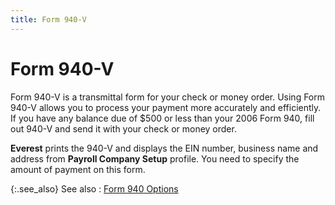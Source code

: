 ```yaml
---
title: Form 940-V
---
```


# Form 940-V


Form 940-V is a transmittal form for your check or money order. Using  Form 940-V allows you to process your payment more accurately and efficiently.  If you have any balance due of $500 or less than your 2006 Form 940, fill  out 940-V and send it with your check or money order.


**Everest** prints the 940-V and  displays the EIN number, business name and address from **Payroll 
 Company Setup** profile. You need to specify the amount of payment  on this form.


{:.see_also}
See also
: [Form  940 Options]({{site.prl_baseurl}}/statutory-forms-and-reports/form-940/creating-a-form-940-report/employee_form_940_options_sfr.html)
